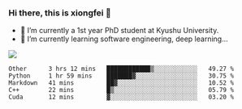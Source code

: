 ### Hi there, this is xiongfei 👋


- 🔭 I’m currently a 1st year PhD student at Kyushu University.
- 🌱 I’m currently learning software engineering, deep learning...

<!--
**Toma62299781/Toma62299781** is a ✨ _special_ ✨ repository because its `README.md` (this file) appears on your GitHub profile.
Here are some ideas to get you started:
-->

![](https://github-readme-stats.vercel.app/api?username=Toma62299781)

<!--START_SECTION:waka-->
```text
Other      3 hrs 12 mins   ████████████▒░░░░░░░░░░░░   49.27 % 
Python     1 hr 59 mins    ███████▓░░░░░░░░░░░░░░░░░   30.75 % 
Markdown   41 mins         ██▓░░░░░░░░░░░░░░░░░░░░░░   10.52 % 
C++        22 mins         █▒░░░░░░░░░░░░░░░░░░░░░░░   05.79 % 
Cuda       12 mins         ▓░░░░░░░░░░░░░░░░░░░░░░░░   03.20 % 
```
<!--END_SECTION:waka-->

